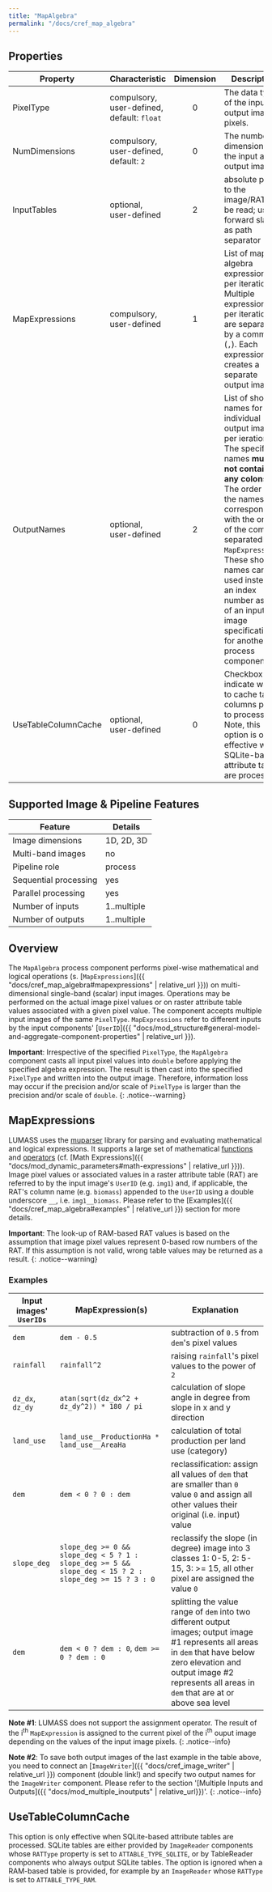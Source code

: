 ```yaml
---
title: "MapAlgebra"
permalink: "/docs/cref_map_algebra"
--- 
```

<link rel="shortcut icon" type="image/x-icon" href="../LUMASS_icon_64.ico">

## Properties

 Property | Characteristic | Dimension | Description 
----------|----------------|:-----------:|-------------
PixelType | compulsory,<br>user-defined, default: `float` | 0 | The data type of the input and output image pixels.  
NumDimensions | compulsory,<br>user-defined, default: `2` | 0 | The number of dimensions of the input and output images. 
InputTables | optional,<br>user-defined | 2 | absolute path to the image/RAT to be read; uses forward slash `/` as path separator
MapExpressions | compulsory,<br>user-defined | 1 | List of map algebra expressions per iteration. Multiple expressions per iteration are separated by a comma (`,`). Each expression creates a separate output image.
OutputNames | optional,<br>user-defined | 2 | List of short names for individual output images per ieration. The specified names **must not contain any colons (`:`)**! The order of the names corresponds with the order of the comma separated `MapExpressions`. These short names can be used instead of an index number as part of an input image specification for another process component.  
UseTableColumnCache | optional,<br>user-defined | 0 | Checkbox to indicate wether to cache table columns prior to processing. Note, this option is only effective when SQLite-based attribute tables are processed.  

## Supported Image & Pipeline Features

Feature | Details 
---------------|---------------
Image dimensions | 1D, 2D, 3D
Multi-band images | no
Pipeline role | process
Sequential processing | yes
Parallel processing | yes
Number of inputs | 1..multiple
Number of outputs | 1..multiple

## Overview

The `MapAlgebra` process component performs pixel-wise mathematical and logical operations (s. [`MapExpressions`]({{ "docs/cref_map_algebra#mapexpressions" | relative_url }})) on multi-dimensional single-band (scalar) input images. Operations may be performed on the actual image pixel values or on raster attribute table values associated with a given pixel value. The component accepts multiple input images of the same `PixelType`. `MapExpressions` refer to different inputs by the input components' [`UserID`]({{ "docs/mod_structure#general-model-and-aggregate-component-properties" | relative_url }}).

**Important**: Irrespective of the specified `PixelType`, the `MapAlgebra` component casts all input pixel values into `double` before applying the specified algebra expression. The result is then cast into the specified `PixelType` and written into the output image. Therefore, information loss may occur if the precision and/or scale of `PixelType` is larger than the precision and/or scale of `double`.
{: .notice--warning}

## MapExpressions

LUMASS uses the [muparser](https://beltoforion.de/en/muparser) library for parsing and evaluating mathematical and logical expressions. It supports a large set of mathematical [functions](https://beltoforion.de/en/muparser/features.php#idDef1) and [operators](https://beltoforion.de/en/muparser/features.php#idDef2) (cf. [Math Expressions]({{ "docs/mod_dynamic_parameters#math-expressions" | relative_url }})). Image pixel values or associated values in a raster attribute table (RAT) are referred to by the input image's `UserID` (e.g. `img1`) and, if applicable, the RAT's column name (e.g. `biomass`) appended to the `UserID` using a double underscore `__`, i.e. `img1__biomass`. Please refer to the [Examples]({{ "docs/cref_map_algebra#examples" | relative_url }}) section for more details. 

**Important**: The look-up of RAM-based RAT values is based on the assumption that image pixel values represent 0-based row numbers of the RAT. If this assumption is not valid, wrong table values may be returned as a result.
{: .notice--warning}

### Examples

Input images' `UserIDs` | MapExpression(s) | Explanation 
------------------------|------------------|-------------
`dem`                   | `dem - 0.5`      | subtraction of `0.5` from `dem`'s pixel values
`rainfall`              | `rainfall^2`     | raising `rainfall`'s pixel values to the power of `2`
`dz_dx`, `dz_dy`        | `atan(sqrt(dz_dx^2 + dz_dy^2)) * 180 / pi` | calculation of slope angle in degree from slope in x and y direction
`land_use`              | `land_use__ProductionHa * land_use__AreaHa` | calculation of total production per land use (category)
`dem`                    | `dem < 0 ? 0 : dem` | reclassification: assign all values of `dem` that are smaller than `0` value `0` and assign all other values their original (i.e. input) value
`slope_deg`              | `slope_deg >= 0 && slope_deg < 5 ? 1 : slope_deg >= 5 && slope_deg < 15 ? 2 : slope_deg >= 15 ? 3 : 0` | reclassify the slope (in degree) image into 3 classes 1: 0-5, 2: 5-15, 3: >= 15, all other pixel are assigned the value `0`
`dem`                    | `dem < 0 ? dem : 0`, `dem >= 0 ? dem : 0` | splitting the value range of `dem` into two different output images; output image #1 represents all areas in `dem` that have below zero elevation and output image #2 represents all areas in `dem` that are at or above sea level

**Note #1**: LUMASS does not support the assignment operator. The result of the i<sup>th</sup> `MapExpression` is assigned to the current pixel of the i<sup>th</sup> ouput image depending on the values of the input image pixels.
{: .notice--info}

**Note #2**: To save both output images of the last example in the table above, you need to connect an [`ImageWriter`]({{ "docs/cref_image_writer" | relative_url }}) component (double link!) and specify two output names for the `ImageWriter` component. Please refer to the section '[Multiple Inputs and Outputs]({{ "docs/mod_multiple_inoutputs" | relative_url}})'.
{: .notice--info}

## UseTableColumnCache

This option is only effective when SQLite-based attribute tables are processed. SQLite tables are either provided by `ImageReader` components whose `RATType` property is set to `ATTABLE_TYPE_SQLITE`, or by TableReader components who always output SQLite tables. The option is ignored when a RAM-based table is provided, for example by an `ImageReader` whose `RATType` is set to `ATTABLE_TYPE_RAM`. 
